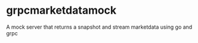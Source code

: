 # grpcmarketdatamock
A mock server that returns a snapshot and stream marketdata using go and grpc 
